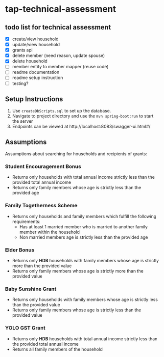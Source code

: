 # tap-technical-assessment

## todo list for technical assessment

- [x] create/view household
- [x] update/view household
- [x] grants api
- [x] delete member (need reason, update spouse)
- [x] delete household
- [ ] member entity to member mapper (reuse code)
- [ ] readme documentation
- [ ] readme setup instruction
- [ ] testing?

## Setup Instructions

1. Use `createDbScripts.sql` to set up the database.
2. Navigate to project directory and use the `mvn spring-boot:run` to start the server
3. Endpoints can be viewed at http://localhost:8083/swagger-ui.html#/

## Assumptions

Assumptions about searching for households and recipients of grants:

### Student Encouragement Bonus

- Returns only households with total annual income strictly less than the provided total annual income
- Returns only family members whose age is strictly less than the provided age

### Family Togetherness Scheme

- Returns only households and family members which fulfill the following requirements:
  - Has at least 1 married member who is married to another family member within the household
  - Non married members age is strictly less than the provided age

### Elder Bonus

- Returns only **HDB** households with family members whose age is strictly more than the provided value
- Returns only family members whose age is strictly more than the provided value

### Baby Sunshine Grant

- Returns only households with family members whose age is strictly less than the provided value
- Returns only family members whose age is strictly less than the provided value

### YOLO GST Grant

- Returns only **HDB** households with total annual income strictly less than the provided total annual income
- Returns all family members of the household
